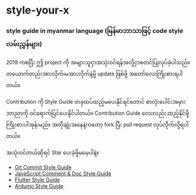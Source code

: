 # style-your-x
### style guide in myanmar language (မြန်မာဘာသာဖြင့် code style လမ်းညွှန်များ)

2019 ကစပြီး ဤ project ကို အများသူငှာအသုံးဝင်ရန်အလို့ငှာစတင်ပြုလုပ်ခဲ့ပါသည်။
တယောက်တည်းအားလိုက်၊မအားလိုက်နဲ့မို့ update ဖြစ်ဖို့ အတော်လေးကြိုးစားရပါတယ်။

Contribution ကို Style Guide တခုထပ်ထည့်မပေးနိုင်ရင်တောင် စာလုံးပေါင်းအမှားဘာညာကို ဝင်ရောက်ပြင်ပေးနိုင်ပါတယ်။ Contribution Guide လေးလည်း ထည့်နိုင်ဖို့ကြိုးစားပါအုန်းမည်။ အတိုချုံးအနေနဲ့ကတော့ fork ပြီး pull request လုပ်လိုက်လို့ရပါတယ်။

အသုံးဝင်တယ်ဆိုရင် Star ပေးခဲ့ဖို့မမေ့ပါနဲ့။

- [Git Commit Style Guide](/guides/gitCommitStyleGuide.md)
- [JavaScript Comment & Doc Style Guide](/guides/javascriptCommentStyleGuide.md)
- [Flutter Style Guide](/guides/flutterStyleGuide.md)
- [Arduino Style Guide](/guides/arduinoStyleGuide.md)
